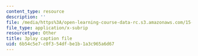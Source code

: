 ```yaml
---
content_type: resource
description: ''
file: /media/https%3A/open-learning-course-data-rc.s3.amazonaws.com/15-071-the-analytics-edge-spring-2017/6b54c5e7c0f354dfbe1b1a3c965a6d67_uo0EmonbUhU.vtt
file_type: application/x-subrip
resourcetype: Other
title: 3play caption file
uid: 6b54c5e7-c0f3-54df-be1b-1a3c965a6d67
---
```

